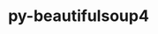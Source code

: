 ---
title: "py-beautifulsoup4"
layout: cache
categories: [package, develop-2023-08-27]
meta: {"versions": ["4.12.2"], "compilers": ["apple-clang@=14.0.0", "gcc@=11.1.0", "gcc@=11.3.0"], "oss": ["ubuntu20.04", "ubuntu22.04", "ventura"], "platforms": ["darwin", "linux"], "targets": ["aarch64", "ppc64le", "x86_64_v3"], "stacks": ["data-vis-sdk", "e4s", "e4s-power", "ml-darwin-aarch64-mps", "ml-linux-x86_64-cpu", "ml-linux-x86_64-cuda", "root"], "num_specs": 9, "num_specs_by_stack": {"ml-darwin-aarch64-mps": 1, "root": 9, "e4s-power": 3, "data-vis-sdk": 1, "e4s": 3, "ml-linux-x86_64-cpu": 1, "ml-linux-x86_64-cuda": 1}}
spec_details: [{"hash": "sy2c766aiejjjheomoxb724rrqnnbawz", "compiler": "apple-clang@=14.0.0", "versions": ["4.12.2"], "os": "ventura", "platform": "darwin", "target": "aarch64", "variants": ["build_system=python_pip", "~html5lib", "~lxml"], "stacks": ["ml-darwin-aarch64-mps", "root"], "size": "-", "tarball": "https://binaries.spack.io/develop-2023-08-27/build_cache/darwin-ventura-aarch64/apple-clang-14.0.0/py-beautifulsoup4-4.12.2/darwin-ventura-aarch64-apple-clang-14.0.0-py-beautifulsoup4-4.12.2-sy2c766aiejjjheomoxb724rrqnnbawz.spack"}, {"hash": "p62ubq5f3zqwztlq6mtfpjs2g4ee467r", "compiler": "gcc@=11.1.0", "versions": ["4.12.2"], "os": "ubuntu20.04", "platform": "linux", "target": "ppc64le", "variants": ["build_system=python_pip", "~html5lib", "~lxml"], "stacks": ["e4s-power", "root"], "size": "-", "tarball": "https://binaries.spack.io/develop-2023-08-27/build_cache/linux-ubuntu20.04-ppc64le/gcc-11.1.0/py-beautifulsoup4-4.12.2/linux-ubuntu20.04-ppc64le-gcc-11.1.0-py-beautifulsoup4-4.12.2-p62ubq5f3zqwztlq6mtfpjs2g4ee467r.spack"}, {"hash": "ihmtayiv7ico4cnfenl5oq3cbcjd4uxv", "compiler": "gcc@=11.1.0", "versions": ["4.12.2"], "os": "ubuntu20.04", "platform": "linux", "target": "ppc64le", "variants": ["build_system=python_pip", "~html5lib", "~lxml"], "stacks": ["e4s-power", "root"], "size": "-", "tarball": "https://binaries.spack.io/develop-2023-08-27/build_cache/linux-ubuntu20.04-ppc64le/gcc-11.1.0/py-beautifulsoup4-4.12.2/linux-ubuntu20.04-ppc64le-gcc-11.1.0-py-beautifulsoup4-4.12.2-ihmtayiv7ico4cnfenl5oq3cbcjd4uxv.spack"}, {"hash": "vwxi47dbdxtndsm27ffjwj4z6lioojmw", "compiler": "gcc@=11.1.0", "versions": ["4.12.2"], "os": "ubuntu20.04", "platform": "linux", "target": "ppc64le", "variants": ["build_system=python_pip", "~html5lib", "~lxml"], "stacks": ["e4s-power", "root"], "size": "-", "tarball": "https://binaries.spack.io/develop-2023-08-27/build_cache/linux-ubuntu20.04-ppc64le/gcc-11.1.0/py-beautifulsoup4-4.12.2/linux-ubuntu20.04-ppc64le-gcc-11.1.0-py-beautifulsoup4-4.12.2-vwxi47dbdxtndsm27ffjwj4z6lioojmw.spack"}, {"hash": "spdsrh6fxfwtfzgzywhxxg5ctd2xljrp", "compiler": "gcc@=11.1.0", "versions": ["4.12.2"], "os": "ubuntu20.04", "platform": "linux", "target": "x86_64_v3", "variants": ["build_system=python_pip", "~html5lib", "~lxml"], "stacks": ["data-vis-sdk", "root"], "size": "-", "tarball": "https://binaries.spack.io/develop-2023-08-27/build_cache/linux-ubuntu20.04-x86_64_v3/gcc-11.1.0/py-beautifulsoup4-4.12.2/linux-ubuntu20.04-x86_64_v3-gcc-11.1.0-py-beautifulsoup4-4.12.2-spdsrh6fxfwtfzgzywhxxg5ctd2xljrp.spack"}, {"hash": "zgk4ruyn4vcdwdgnoovs32uai2sim6eq", "compiler": "gcc@=11.1.0", "versions": ["4.12.2"], "os": "ubuntu20.04", "platform": "linux", "target": "x86_64_v3", "variants": ["build_system=python_pip", "~html5lib", "~lxml"], "stacks": ["root", "e4s"], "size": "-", "tarball": "https://binaries.spack.io/develop-2023-08-27/build_cache/linux-ubuntu20.04-x86_64_v3/gcc-11.1.0/py-beautifulsoup4-4.12.2/linux-ubuntu20.04-x86_64_v3-gcc-11.1.0-py-beautifulsoup4-4.12.2-zgk4ruyn4vcdwdgnoovs32uai2sim6eq.spack"}, {"hash": "fwtmh3srj5zeawl7c5icggee5iihs5hz", "compiler": "gcc@=11.1.0", "versions": ["4.12.2"], "os": "ubuntu20.04", "platform": "linux", "target": "x86_64_v3", "variants": ["build_system=python_pip", "~html5lib", "~lxml"], "stacks": ["root", "e4s"], "size": "-", "tarball": "https://binaries.spack.io/develop-2023-08-27/build_cache/linux-ubuntu20.04-x86_64_v3/gcc-11.1.0/py-beautifulsoup4-4.12.2/linux-ubuntu20.04-x86_64_v3-gcc-11.1.0-py-beautifulsoup4-4.12.2-fwtmh3srj5zeawl7c5icggee5iihs5hz.spack"}, {"hash": "ts7uqxhp7prannomkh62zko6blavqkdx", "compiler": "gcc@=11.1.0", "versions": ["4.12.2"], "os": "ubuntu20.04", "platform": "linux", "target": "x86_64_v3", "variants": ["build_system=python_pip", "~html5lib", "~lxml"], "stacks": ["root", "e4s"], "size": "-", "tarball": "https://binaries.spack.io/develop-2023-08-27/build_cache/linux-ubuntu20.04-x86_64_v3/gcc-11.1.0/py-beautifulsoup4-4.12.2/linux-ubuntu20.04-x86_64_v3-gcc-11.1.0-py-beautifulsoup4-4.12.2-ts7uqxhp7prannomkh62zko6blavqkdx.spack"}, {"hash": "54ofiroefft74bw5knw4xifzrnhzsbi7", "compiler": "gcc@=11.3.0", "versions": ["4.12.2"], "os": "ubuntu22.04", "platform": "linux", "target": "x86_64_v3", "variants": ["build_system=python_pip", "~html5lib", "~lxml"], "stacks": ["ml-linux-x86_64-cpu", "root", "ml-linux-x86_64-cuda"], "size": "-", "tarball": "https://binaries.spack.io/develop-2023-08-27/build_cache/linux-ubuntu22.04-x86_64_v3/gcc-11.3.0/py-beautifulsoup4-4.12.2/linux-ubuntu22.04-x86_64_v3-gcc-11.3.0-py-beautifulsoup4-4.12.2-54ofiroefft74bw5knw4xifzrnhzsbi7.spack"}]
---